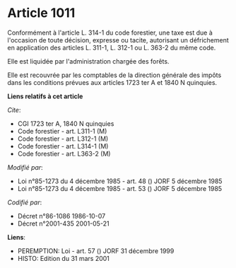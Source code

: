 # Article 1011

Conformément à l'article L. 314-1 du code forestier, une taxe est due à l'occasion de toute décision, expresse ou tacite,
autorisant un défrichement en application des articles L. 311-1, L. 312-1 ou L. 363-2 du même code.

Elle est liquidée par l'administration  chargée des forêts.

Elle est recouvrée par les comptables de la direction générale des impôts dans les conditions prévues aux articles 1723 ter A
et 1840 N quinquies.

**Liens relatifs à cet article**

_Cite_:

  - CGI 1723 ter A, 1840 N quinquies
  - Code forestier - art. L311-1 (M)
  - Code forestier - art. L312-1 (M)
  - Code forestier - art. L314-1 (M)
  - Code forestier - art. L363-2 (M)

_Modifié par_:

  - Loi n°85-1273 du 4 décembre 1985 - art. 48 () JORF 5 décembre 1985
  - Loi n°85-1273 du 4 décembre 1985 - art. 53 () JORF 5 décembre 1985

_Codifié par_:

  - Décret n°86-1086 1986-10-07
  - Décret n°2001-435 2001-05-21

**Liens**:

  - PEREMPTION: Loi - art. 57 () JORF 31 décembre 1999
  - HISTO: Edition du 31 mars 2001
